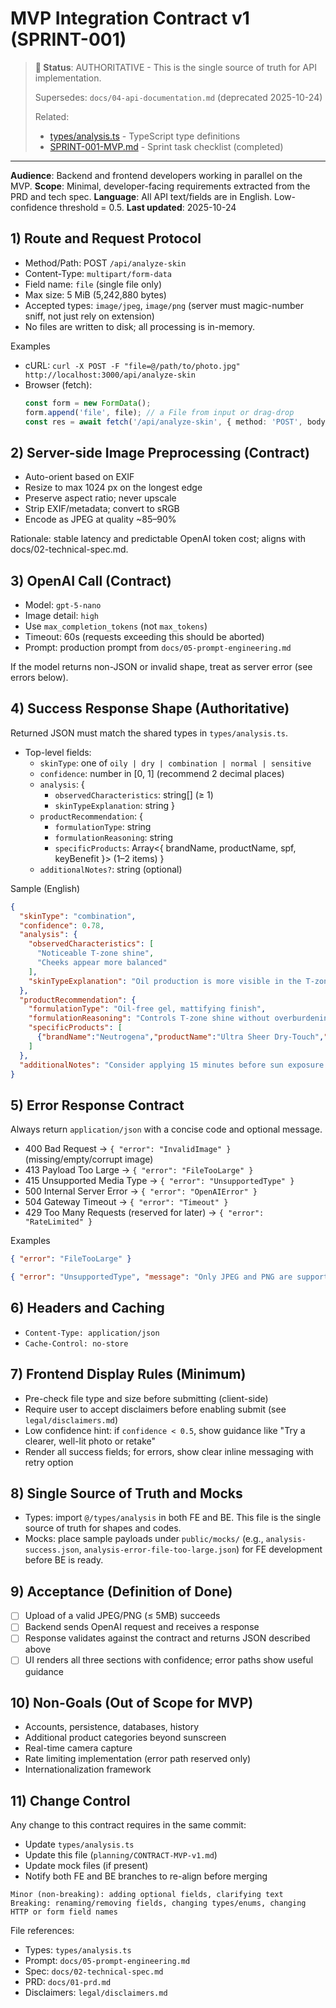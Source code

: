# MVP Integration Contract v1 (SPRINT-001)

> **📌 Status**: AUTHORITATIVE - This is the single source of truth for API implementation.
>
> Supersedes: `docs/04-api-documentation.md` (deprecated 2025-10-24)
>
> Related:
> - [types/analysis.ts](../types/analysis.ts) - TypeScript type definitions
> - [SPRINT-001-MVP.md](./completed/SPRINT-001-MVP.md) - Sprint task checklist (completed)

---

**Audience**: Backend and frontend developers working in parallel on the MVP.
**Scope**: Minimal, developer-facing requirements extracted from the PRD and tech spec.
**Language**: All API text/fields are in English. Low-confidence threshold = 0.5.
**Last updated**: 2025-10-24

## 1) Route and Request Protocol
- Method/Path: POST `/api/analyze-skin`
- Content-Type: `multipart/form-data`
- Field name: `file` (single file only)
- Max size: 5 MiB (5,242,880 bytes)
- Accepted types: `image/jpeg`, `image/png` (server must magic-number sniff, not just rely on extension)
- No files are written to disk; all processing is in-memory.

Examples
- cURL:
  `curl -X POST -F "file=@/path/to/photo.jpg" http://localhost:3000/api/analyze-skin`
- Browser (fetch):
  ```ts
  const form = new FormData();
  form.append('file', file); // a File from input or drag-drop
  const res = await fetch('/api/analyze-skin', { method: 'POST', body: form });
  ```

## 2) Server-side Image Preprocessing (Contract)
- Auto-orient based on EXIF
- Resize to max 1024 px on the longest edge
- Preserve aspect ratio; never upscale
- Strip EXIF/metadata; convert to sRGB
- Encode as JPEG at quality ~85–90%

Rationale: stable latency and predictable OpenAI token cost; aligns with docs/02-technical-spec.md.

## 3) OpenAI Call (Contract)
- Model: `gpt-5-nano`
- Image detail: `high`
- Use `max_completion_tokens` (not `max_tokens`)
- Timeout: 60s (requests exceeding this should be aborted)
- Prompt: production prompt from `docs/05-prompt-engineering.md`

If the model returns non-JSON or invalid shape, treat as server error (see errors below).

## 4) Success Response Shape (Authoritative)
Returned JSON must match the shared types in `types/analysis.ts`.
- Top-level fields:
  - `skinType`: one of `oily | dry | combination | normal | sensitive`
  - `confidence`: number in [0, 1] (recommend 2 decimal places)
  - `analysis`: {
    - `observedCharacteristics`: string[] (≥ 1)
    - `skinTypeExplanation`: string
    }
  - `productRecommendation`: {
    - `formulationType`: string
    - `formulationReasoning`: string
    - `specificProducts`: Array<{ brandName, productName, spf, keyBenefit }> (1–2 items)
    }
  - `additionalNotes?`: string (optional)

Sample (English)
```json
{
  "skinType": "combination",
  "confidence": 0.78,
  "analysis": {
    "observedCharacteristics": [
      "Noticeable T-zone shine",
      "Cheeks appear more balanced"
    ],
    "skinTypeExplanation": "Oil production is more visible in the T-zone while cheeks look balanced, suggesting combination skin."
  },
  "productRecommendation": {
    "formulationType": "Oil-free gel, mattifying finish",
    "formulationReasoning": "Controls T-zone shine without overburdening drier areas.",
    "specificProducts": [
      {"brandName":"Neutrogena","productName":"Ultra Sheer Dry-Touch","spf":"55","keyBenefit":"Lightweight, non-greasy, good for shine control"}
    ]
  },
  "additionalNotes": "Consider applying 15 minutes before sun exposure."
}
```

## 5) Error Response Contract
Always return `application/json` with a concise code and optional message.

- 400 Bad Request → `{ "error": "InvalidImage" }` (missing/empty/corrupt image)
- 413 Payload Too Large → `{ "error": "FileTooLarge" }`
- 415 Unsupported Media Type → `{ "error": "UnsupportedType" }`
- 500 Internal Server Error → `{ "error": "OpenAIError" }`
- 504 Gateway Timeout → `{ "error": "Timeout" }`
- 429 Too Many Requests (reserved for later) → `{ "error": "RateLimited" }`

Examples
```json
{ "error": "FileTooLarge" }
```
```json
{ "error": "UnsupportedType", "message": "Only JPEG and PNG are supported." }
```

## 6) Headers and Caching
- `Content-Type: application/json`
- `Cache-Control: no-store`

## 7) Frontend Display Rules (Minimum)
- Pre-check file type and size before submitting (client-side)
- Require user to accept disclaimers before enabling submit (see `legal/disclaimers.md`)
- Low confidence hint: if `confidence < 0.5`, show guidance like "Try a clearer, well-lit photo or retake"
- Render all success fields; for errors, show clear inline messaging with retry option

## 8) Single Source of Truth and Mocks
- Types: import `@/types/analysis` in both FE and BE. This file is the single source of truth for shapes and codes.
- Mocks: place sample payloads under `public/mocks/` (e.g., `analysis-success.json`, `analysis-error-file-too-large.json`) for FE development before BE is ready.

## 9) Acceptance (Definition of Done)
- [ ] Upload of a valid JPEG/PNG (≤ 5MB) succeeds
- [ ] Backend sends OpenAI request and receives a response
- [ ] Response validates against the contract and returns JSON described above
- [ ] UI renders all three sections with confidence; error paths show useful guidance

## 10) Non-Goals (Out of Scope for MVP)
- Accounts, persistence, databases, history
- Additional product categories beyond sunscreen
- Real-time camera capture
- Rate limiting implementation (error path reserved only)
- Internationalization framework

## 11) Change Control
Any change to this contract requires in the same commit:
- Update `types/analysis.ts`
- Update this file (`planning/CONTRACT-MVP-v1.md`)
- Update mock files (if present)
- Notify both FE and BE branches to re-align before merging

```text
Minor (non-breaking): adding optional fields, clarifying text
Breaking: renaming/removing fields, changing types/enums, changing HTTP or form field names
```

File references:
- Types: `types/analysis.ts`
- Prompt: `docs/05-prompt-engineering.md`
- Spec: `docs/02-technical-spec.md`
- PRD: `docs/01-prd.md`
- Disclaimers: `legal/disclaimers.md`

